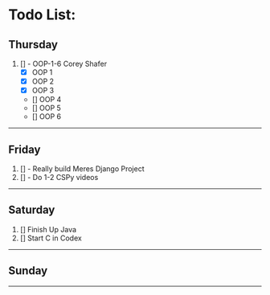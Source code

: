 # Todo List:   
## Thursday  
1. [] - OOP-1-6 Corey Shafer
    * [x] OOP 1
    * [x] OOP 2
    * [x] OOP 3
    * [] OOP 4
    * [] OOP 5
    * [] OOP 6
***    
## Friday   
1. [] - Really build Meres Django Project
2. [] - Do 1-2 CSPy videos
***   
## Saturday   
1. [] Finish Up Java
2. [] Start C in Codex
***   
## Sunday   
***   